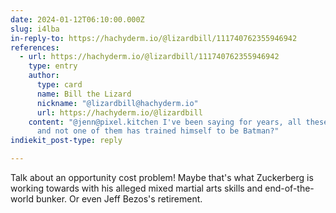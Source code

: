 ```yaml
---
date: 2024-01-12T06:10:00.000Z
slug: i4lba
in-reply-to: https://hachyderm.io/@lizardbill/111740762355946942
references:
  - url: https://hachyderm.io/@lizardbill/111740762355946942
    type: entry
    author:
      type: card
      name: Bill the Lizard
      nickname: "@lizardbill@hachyderm.io"
      url: https://hachyderm.io/@lizardbill
    content: "@jenn@pixel.kitchen I've been saying for years, all these billionaires
      and not one of them has trained himself to be Batman?"
indiekit_post-type: reply

---
```


Talk about an opportunity cost problem! Maybe that's what Zuckerberg is working towards with his alleged mixed martial arts skills and end-of-the-world bunker. Or even Jeff Bezos's retirement. 

